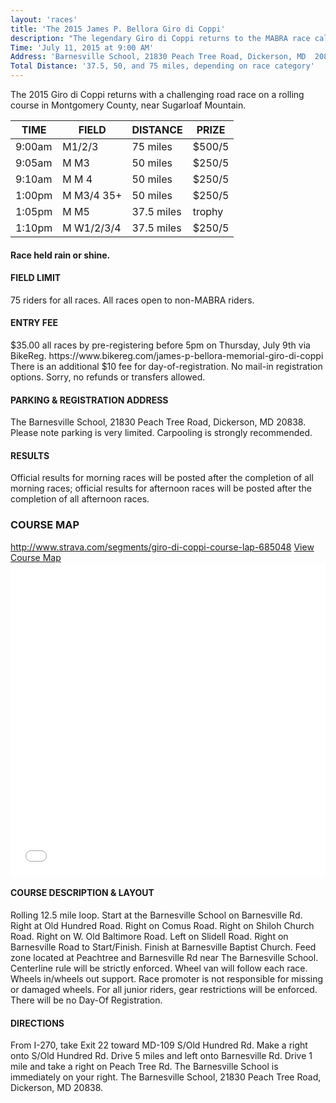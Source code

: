 ```yaml
---
layout: 'races'
title: 'The 2015 James P. Bellora Giro di Coppi'
description: "The legendary Giro di Coppi returns to the MABRA race calendar with tribute to Squadra Coppi's beloved James P. Bellora who passed earlier this year.  Our challenging road race is a signature MABRA event known for its rolling hills and clean road conditions of Montgomery County, near Sugarloaf Mountain, and was one of James's favorite team events, as seen smiling in this image of the Coppi wheel van. "
Time: 'July 11, 2015 at 9:00 AM'
Address: 'Barnesville School, 21830 Peach Tree Road, Dickerson, MD  20838'
Total Distance: '37.5, 50, and 75 miles, depending on race category'
--- 
```


<p>The 2015 Giro di Coppi returns with a challenging road race on a rolling course in Montgomery County, near Sugarloaf Mountain. 
</p>
<table>
<thead>
<tr class="width=100%">
<th>TIME </th> <th>FIELD</th> <th>DISTANCE</th> <th>PRIZE</th>
</tr>
</thead>
<tbody>
<tr class="width=100%">
<td>9:00am </td><td>M1/2/3</td><td>75 miles   </td><td>   	$500/5</td>
</tr>
<tr class="width=100%">
<td>9:05am </td><td>M M3  </td><td>50 miles    </td><td>     $250/5</td>
</tr>
<tr class="width=100%">
<td>9:10am  </td><td>M M 4   </td><td> 50 miles   </td><td>     $250/5</td>
</tr>
<tr class="width=100%">
<td>1:00pm  </td><td>M M3/4 35+ </td><td> 50 miles   </td><td>   	$250/5</td>
</tr>
<tr class="width=100%">
<td>1:05pm   </td><td>M M5   </td><td> 37.5 miles </td><td>      trophy </td>
</tr>
<tr class="width=100%">
<td>1:10pm  </td><td>M W1/2/3/4 </td><td>37.5 miles  </td><td>     $250/5 </td>
</tr>
</tbody>
</table>

<h4>Race held rain or shine. </h4>

<h4>FIELD LIMIT</h4>
<p> 75 riders for all races. All races open to non-MABRA riders. </p>
<h4>ENTRY FEE</h4>
<p> $35.00 all races by pre-registering before 5pm on Thursday, July 9th via BikeReg. https://www.bikereg.com/james-p-bellora-memorial-giro-di-coppi 
There is an additional $10 fee for day-of-registration. No mail-in registration options.  Sorry, no refunds or transfers allowed.  </p>
<h4>PARKING & REGISTRATION ADDRESS</h4>
 <p>The Barnesville School, 21830 Peach Tree Road, Dickerson, MD 20838.  Please note parking is very limited.  Carpooling is strongly recommended.</p>
<h4>RESULTS</h4>
 <p>Official results for morning races will be posted after the completion of all morning races; official results for afternoon races will be posted after the completion of all afternoon races.</p>
</p>
<p>
<h3>COURSE MAP</h3>
 <a href="http://www.strava.com/segments/giro-di-coppi-course-lap-685048">http://www.strava.com/segments/giro-di-coppi-course-lap-685048</a>
<a href="http://ridewithgps.com/routes/124215">View Course Map</a>
<div>
<iframe src="//ridewithgps.com/routes/124215/embed" width="100%" height="500px" frameborder="0"></iframe> 
</div>
</p>
<h4> COURSE DESCRIPTION & LAYOUT </h4><p> Rolling 12.5 mile loop. Start at the Barnesville School on Barnesville Rd. Right at Old Hundred Road. Right on Comus Road. Right on Shiloh Church Road. Right on W. Old Baltimore Road. Left on Slidell Road. Right on Barnesville Road to Start/Finish. Finish at Barnesville Baptist Church. 
Feed zone located at Peachtree and Barnesville Rd near The Barnesville School. 
Centerline rule will be strictly enforced.
Wheel van will follow each race. Wheels in/wheels out support. Race promoter is not responsible for missing or damaged wheels.
For all junior riders, gear restrictions will be enforced.
There will be no Day-Of Registration.</p>

<h4>DIRECTIONS </h4><p> From I-270, take Exit 22 toward MD-109 S/Old Hundred Rd. Make a right onto S/Old Hundred Rd. Drive 5 miles and left onto Barnesville Rd. Drive 1 mile and take a right on Peach Tree Rd. The Barnesville School is immediately on your right. The Barnesville School, 21830 Peach Tree Road, Dickerson, MD 20838.</p>